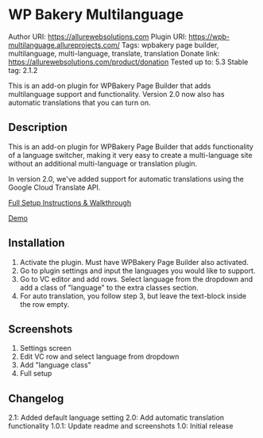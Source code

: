 # WP Bakery Multilanguage

Author URI: https://allurewebsolutions.com
Plugin URI: https://wpb-multilanguage.allureprojects.com/
Tags: wpbakery page builder, multilanguage, multi-language, translate, translation
Donate link: https://allurewebsolutions.com/product/donation
Tested up to: 5.3
Stable tag: 2.1.2

This is an add-on plugin for WPBakery Page Builder that adds multilanguage support and functionality. Version 2.0 now also has automatic translations that you can turn on.

## Description

This is an add-on plugin for WPBakery Page Builder that adds functionality of a language switcher, making it very easy to create a multi-language site without an additional multi-language or translation plugin.

In version 2.0, we've added support for automatic translations using the Google Cloud Translate API.

[Full Setup Instructions & Walkthrough](https://allurewebsolutions.com/wpbakery-page-builder-multilanguage-plugin)

[Demo](https://vc-multilanguage.allureprojects.com)

## Installation

1) Activate the plugin. Must have WPBakery Page Builder also activated.
2) Go to plugin settings and input the languages you would like to support.
3) Go to VC editor and add rows. Select language from the dropdown and add a class of "language" to the extra classes section.
4) For auto translation, you follow step 3, but leave the text-block inside the row empty.

## Screenshots

1. Settings screen
2. Edit VC row and select language from dropdown
3. Add "language class"
4. Full setup

## Changelog

2.1: Added default language setting
2.0: Add automatic translation functionality
1.0.1: Update readme and screenshots
1.0: Initial release
